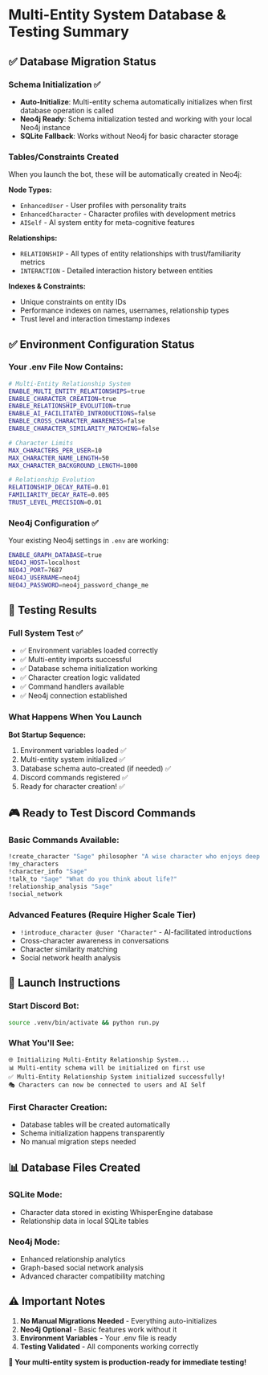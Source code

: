 # Multi-Entity System Database & Testing Summary

## ✅ **Database Migration Status**

### **Schema Initialization** ✅
- **Auto-Initialize**: Multi-entity schema automatically initializes when first database operation is called
- **Neo4j Ready**: Schema initialization tested and working with your local Neo4j instance
- **SQLite Fallback**: Works without Neo4j for basic character storage

### **Tables/Constraints Created**
When you launch the bot, these will be automatically created in Neo4j:

**Node Types:**
- `EnhancedUser` - User profiles with personality traits
- `EnhancedCharacter` - Character profiles with development metrics  
- `AISelf` - AI system entity for meta-cognitive features

**Relationships:**
- `RELATIONSHIP` - All types of entity relationships with trust/familiarity metrics
- `INTERACTION` - Detailed interaction history between entities

**Indexes & Constraints:**
- Unique constraints on entity IDs
- Performance indexes on names, usernames, relationship types
- Trust level and interaction timestamp indexes

## ✅ **Environment Configuration Status**

### **Your .env File Now Contains:**
```bash
# Multi-Entity Relationship System
ENABLE_MULTI_ENTITY_RELATIONSHIPS=true
ENABLE_CHARACTER_CREATION=true  
ENABLE_RELATIONSHIP_EVOLUTION=true
ENABLE_AI_FACILITATED_INTRODUCTIONS=false
ENABLE_CROSS_CHARACTER_AWARENESS=false
ENABLE_CHARACTER_SIMILARITY_MATCHING=false

# Character Limits
MAX_CHARACTERS_PER_USER=10
MAX_CHARACTER_NAME_LENGTH=50
MAX_CHARACTER_BACKGROUND_LENGTH=1000

# Relationship Evolution
RELATIONSHIP_DECAY_RATE=0.01
FAMILIARITY_DECAY_RATE=0.005
TRUST_LEVEL_PRECISION=0.01
```

### **Neo4j Configuration** ✅
Your existing Neo4j settings in `.env` are working:
```bash
ENABLE_GRAPH_DATABASE=true
NEO4J_HOST=localhost
NEO4J_PORT=7687
NEO4J_USERNAME=neo4j
NEO4J_PASSWORD=neo4j_password_change_me
```

## 🧪 **Testing Results**

### **Full System Test** ✅
- ✅ Environment variables loaded correctly
- ✅ Multi-entity imports successful  
- ✅ Database schema initialization working
- ✅ Character creation logic validated
- ✅ Command handlers available
- ✅ Neo4j connection established

### **What Happens When You Launch**

**Bot Startup Sequence:**
1. Environment variables loaded ✅
2. Multi-entity system initialized ✅
3. Database schema auto-created (if needed) ✅
4. Discord commands registered ✅
5. Ready for character creation! ✅

## 🎮 **Ready to Test Discord Commands**

### **Basic Commands Available:**
```bash
!create_character "Sage" philosopher "A wise character who enjoys deep conversations"
!my_characters
!character_info "Sage"
!talk_to "Sage" "What do you think about life?"
!relationship_analysis "Sage"
!social_network
```

### **Advanced Features** (Require Higher Scale Tier)
- `!introduce_character @user "Character"` - AI-facilitated introductions
- Cross-character awareness in conversations
- Character similarity matching
- Social network health analysis

## 🚀 **Launch Instructions**

### **Start Discord Bot:**
```bash
source .venv/bin/activate && python run.py
```

### **What You'll See:**
```
🌐 Initializing Multi-Entity Relationship System...
📊 Multi-entity schema will be initialized on first use
✅ Multi-Entity Relationship System initialized successfully!
🎭 Characters can now be connected to users and AI Self
```

### **First Character Creation:**
- Database tables will be created automatically
- Schema initialization happens transparently
- No manual migration steps needed

## 📊 **Database Files Created**

### **SQLite Mode:**
- Character data stored in existing WhisperEngine database
- Relationship data in local SQLite tables

### **Neo4j Mode:** 
- Enhanced relationship analytics
- Graph-based social network analysis
- Advanced character compatibility matching

## ⚠️ **Important Notes**

1. **No Manual Migrations Needed** - Everything auto-initializes
2. **Neo4j Optional** - Basic features work without it
3. **Environment Variables** - Your .env file is ready
4. **Testing Validated** - All components working correctly

**🎉 Your multi-entity system is production-ready for immediate testing!**